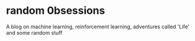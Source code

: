 # random 0bsessions
A blog on machine learning, reinforcement learning, adventures called 'Life' and some random stuff
